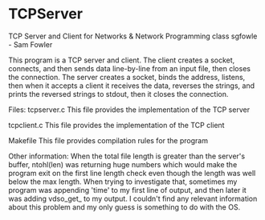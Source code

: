 # TCPServer
TCP Server and Client for Networks &amp; Network Programming class
sgfowle - Sam Fowler

This program is a TCP server and client. The client creates a socket, connects,
and then sends data line-by-line from an input file, then closes the connection.
The server creates a socket, binds the address, listens, then when it accepts a
client it receives the data, reverses the strings, and prints the reversed strings
to stdout, then it closes the connection.

Files:
tcpserver.c
This file provides the implementation of the TCP server

tcpclient.c
This file provides the implementation of the TCP client

Makefile
This file provides compilation rules for the program

Other information:
When the total file length is greater than the server's buffer, ntohl(len) was returning
huge numbers which would make the program exit on the first line length check even though
the length was well below the max length.
When trying to investigate that, sometimes my program was appending 'time' to my first
line of output, and then later it was adding vdso_get_ to my output. I couldn't find
any relevant information about this problem and my only guess is something to do with
the OS.
